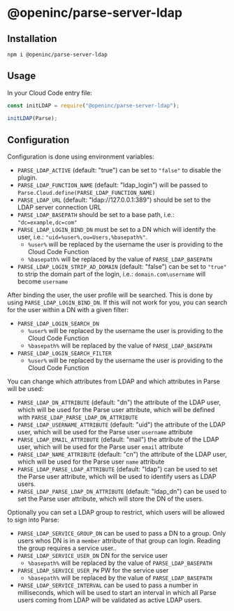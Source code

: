 # @openinc/parse-server-ldap

## Installation

```
npm i @openinc/parse-server-ldap
```

## Usage

In your Cloud Code entry file:

```js
const initLDAP = require("@openinc/parse-server-ldap");

initLDAP(Parse);
```

## Configuration

Configuration is done using environment variables:

- `PARSE_LDAP_ACTIVE` (default: "true") can be set to `"false"` to disable the plugin.
- `PARSE_LDAP_FUNCTION_NAME` (default: "ldap_login") will be passed to `Parse.Cloud.define(PARSE_LDAP_FUNCTION_NAME)`
- `PARSE_LDAP_URL` (default: "ldap://127.0.0.1:389") should be set to the LDAP server connection URL
- `PARSE_LDAP_BASEPATH` should be set to a base path, i.e.: `"dc=example,dc=com"`
- `PARSE_LDAP_LOGIN_BIND_DN` must be set to a DN which will identify the user, i.e.: `"uid=%user%,ou=Users,%basepath%"`.
  - `%user%` will be replaced by the username the user is providing to the Cloud Code Function
  - `%basepath%` will be replaced by the value of `PARSE_LDAP_BASEPATH`
- `PARSE_LDAP_LOGIN_STRIP_AD_DOMAIN` (default: "false") can be set to `"true"` to strip the domain part of the login, i.e.: `domain.com\username` will become `username`

After binding the user, the user profile will be searched. This is done by using `PARSE_LDAP_LOGIN_BIND_DN`. If this will not work for you, you can search for the user within a DN with a given filter:

- `PARSE_LDAP_LOGIN_SEARCH_DN`
  - `%user%` will be replaced by the username the user is providing to the Cloud Code Function
  - `%basepath%` will be replaced by the value of `PARSE_LDAP_BASEPATH`
- `PARSE_LDAP_LOGIN_SEARCH_FILTER`
  - `%user%` will be replaced by the username the user is providing to the Cloud Code Function

You can change which attributes from LDAP and which attributes in Parse will be used:

- `PARSE_LDAP_DN_ATTRIBUTE` (default: "dn") the attribute of the LDAP user, which will be used for the Parse user attribute, which will be defined with `PARSE_LDAP_PARSE_LDAP_DN_ATTRIBUTE`
- `PARSE_LDAP_USERNAME_ATTRIBUTE` (default: "uid") the attribute of the LDAP user, which will be used for the Parse user `username` attribute
- `PARSE_LDAP_EMAIL_ATTRIBUTE` (default: "mail") the attribute of the LDAP user, which will be used for the Parse user `email` attribute
- `PARSE_LDAP_NAME_ATTRIBUTE` (default: "cn") the attribute of the LDAP user, which will be used for the Parse user `name` attribute
- `PARSE_LDAP_PARSE_LDAP_ATTRIBUTE` (default: "ldap") can be used to set the Parse user attribute, which will be used to identify users as LDAP users.
- `PARSE_LDAP_PARSE_LDAP_DN_ATTRIBUTE` (default: "ldap_dn") can be used to set the Parse user attribute, which will store the DN of the users.

Optionally you can set a LDAP group to restrict, which users will be allowed to sign into Parse:

- `PARSE_LDAP_SERVICE_GROUP_DN` can be used to pass a DN to a group. Only users whos DN is in a `member` attribute of that group can login. Reading the group requires a service user..
- `PARSE_LDAP_SERVICE_USER_DN` DN for the service user
  - `%basepath%` will be replaced by the value of `PARSE_LDAP_BASEPATH`
- `PARSE_LDAP_SERVICE_USER_PW` PW for the service user
  - `%basepath%` will be replaced by the value of `PARSE_LDAP_BASEPATH`
- `PARSE_LDAP_SERVICE_INTERVAL` can be used to pass a number in milliseconds, which will be used to start an interval in which all Parse users coming from LDAP will be validated as active LDAP users.
